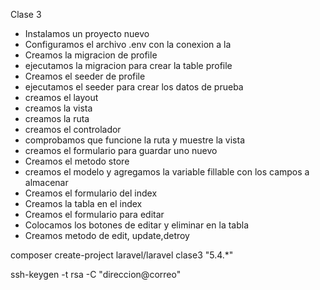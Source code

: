 Clase 3

- Instalamos un proyecto nuevo
- Configuramos el archivo .env con la conexion a la 
- Creamos la migracion de profile
- ejecutamos la migracion para crear la table profile
- Creamos el seeder de profile
- ejecutamos el seeder para crear los datos de prueba
- creamos el layout
- creamos la vista
- creamos la ruta
- creamos el controlador
- comprobamos que funcione la ruta y muestre la vista
- creamos el formulario para guardar uno nuevo
- Creamos el metodo store
- creamos el modelo y agregamos la variable fillable con los campos a almacenar
- Creamos el formulario del index
- Creamos la tabla en el index
- Creamos el formulario para editar
- Colocamos los botones de editar y eliminar en la tabla
- Creamos metodo de edit, update,detroy

composer create-project laravel/laravel clase3 "5.4.*"


ssh-keygen -t rsa -C "direccion@correo"